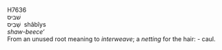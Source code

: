 <body>
  <p>H7636<br>  שׁביס  <br> שָׁבִיס  ‎  shâbı̂ys  <br><i>shaw-beece‘ </i><br>From an unused root meaning to <i>interweave</i>; a <i>netting</i> for the hair: - caul.<br></p>
 </body>